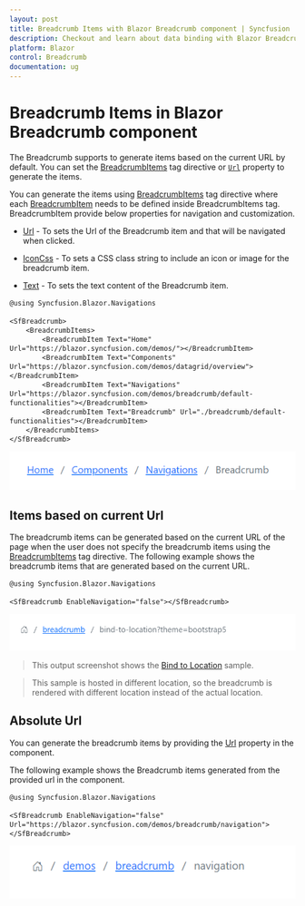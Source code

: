 ```yaml
---
layout: post
title: Breadcrumb Items with Blazor Breadcrumb component | Syncfusion
description: Checkout and learn about data binding with Blazor Breadcrumb component of Syncfusion, and more details.
platform: Blazor
control: Breadcrumb
documentation: ug
---
```


# Breadcrumb Items in Blazor Breadcrumb component

The Breadcrumb supports to generate items based on the current URL by default. You can set the [BreadcrumbItems](https://help.syncfusion.com/cr/blazor/Syncfusion.Blazor.Navigations.BreadcrumbItems.html) tag directive or [`Url`](https://help.syncfusion.com/cr/blazor/Syncfusion.Blazor.Navigations.SfBreadcrumb.html#Syncfusion_Blazor_Navigations_SfBreadcrumb_Url) property to generate the items.

You can generate the items using [BreadcrumbItems](https://help.syncfusion.com/cr/blazor/Syncfusion.Blazor.Navigations.BreadcrumbItems.html) tag directive where each [BreadcrumbItem](https://help.syncfusion.com/cr/blazor/Syncfusion.Blazor.Navigations.BreadcrumbItem.html) needs to be defined inside BreadcrumbItems tag. BreadcrumbItem provide below properties for navigation and customization. 

* [Url](https://help.syncfusion.com/cr/blazor/Syncfusion.Blazor.Navigations.BreadcrumbItem.html#Syncfusion_Blazor_Navigations_BreadcrumbItem_Url) - To sets the Url of the Breadcrumb item and that will be navigated when clicked.

* [IconCss](https://help.syncfusion.com/cr/blazor/Syncfusion.Blazor.Navigations.BreadcrumbItem.html#Syncfusion_Blazor_Navigations_BreadcrumbItem_IconCss) - To sets a CSS class string to include an icon or image for the breadcrumb item.

* [Text](https://help.syncfusion.com/cr/blazor/Syncfusion.Blazor.Navigations.BreadcrumbItem.html#Syncfusion_Blazor_Navigations_BreadcrumbItem_Url) - To sets the text content of the Breadcrumb item.

```cshtml
@using Syncfusion.Blazor.Navigations

<SfBreadcrumb>
    <BreadcrumbItems>
        <BreadcrumbItem Text="Home" Url="https://blazor.syncfusion.com/demos/"></BreadcrumbItem>
        <BreadcrumbItem Text="Components" Url="https://blazor.syncfusion.com/demos/datagrid/overview"></BreadcrumbItem>
        <BreadcrumbItem Text="Navigations" Url="https://blazor.syncfusion.com/demos/breadcrumb/default-functionalities"></BreadcrumbItem>
        <BreadcrumbItem Text="Breadcrumb" Url="./breadcrumb/default-functionalities"></BreadcrumbItem>
    </BreadcrumbItems>
</SfBreadcrumb>
```

![Blazor Breadcrumb Component](./images/blazor-Breadcrumb-tag.png)

## Items based on current Url

The breadcrumb items can be generated based on the current URL of the page when the user does not specify the breadcrumb items using the [BreadcrumbItems](https://help.syncfusion.com/cr/blazor/Syncfusion.Blazor.Navigations.BreadcrumbItems.html) tag directive. The following example shows the breadcrumb items that are generated based on the current URL.

```cshtml
@using Syncfusion.Blazor.Navigations

<SfBreadcrumb EnableNavigation="false"></SfBreadcrumb>
```

![Blazor Breadcrumb Component](./images/blazor-Breadcrumb-current-url.png)

> This output screenshot shows the [Bind to Location](https://blazor.syncfusion.com/demos/breadcrumb/bind-to-location) sample.

> This sample is hosted in different location, so the breadcrumb is rendered with different location instead of the actual location.

## Absolute Url

You can generate the breadcrumb items by providing the [Url](https://help.syncfusion.com/cr/blazor/Syncfusion.Blazor.Navigations.BreadcrumbItem.html#Syncfusion_Blazor_Navigations_BreadcrumbItem_Url) property in the component.

The following example shows the Breadcrumb items generated from the provided url in the component.

```cshtml
@using Syncfusion.Blazor.Navigations

<SfBreadcrumb EnableNavigation="false" Url="https://blazor.syncfusion.com/demos/breadcrumb/navigation">
</SfBreadcrumb>
```

![Blazor Breadcrumb Component](./images/blazor-Breadcrumb-static-url.png)

